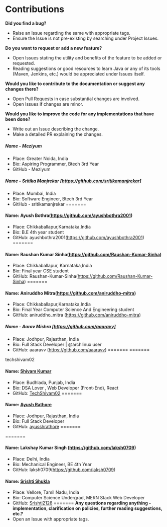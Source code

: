 # Contributions

**Did you find a bug?**
- Raise an Issue regarding the same with appropriate tags.
- Ensure the Issue is not pre-existing by searching under Project Issues.


**Do you want to request or add a new feature?**
- Open Issues stating the utility and benefits of the feature to be added or requested.
- Reading suggestions or good resources to learn Java or any of its tools (Maven, Jenkins, etc.) would be appreciated under Issues itself.


**Would you like to contribute to the documentation or suggest any changes there?**
- Open Pull Requests in case substantial changes are involved.
- Open Issues if changes are minor.


**Would you like to improve the code for any implementations that have been done?**
- Write out an Issue describing the change.
- Make a detailed PR explaining the changes.



##### Name - Meziyum
- Place: Greater Noida, India
- Bio: Aspiring Programmer, Btech 3rd Year
- GitHub - Meziyum

##### Name - Sritika Manjrekar [https://github.com/sritikamanjrekar]
- Place: Mumbai, India
- Bio: Software Engineer, Btech 3rd Year
- GitHub - sritikamanjrekar
=======

#### Name: Ayush Bothra(https://github.com/ayushbothra2001)
- Place: Chikkaballapur,Karnataka,India
- Bio: B.E 4th year student
- GitHub: ayushbothra2001(https://github.com/ayushbothra2001)
=======


#### Name: Raushan Kumar Sinha(https://github.com/Raushan-Kumar-Sinha)
- Place: Chikkaballapur, Karnataka,India
- Bio: Final year CSE student
- GitHub: Raushan-Kumar-Sinha(https://github.com/Raushan-Kumar-Sinha)
=======
#### Name: Aniruddho Mitra(https://github.com/aniruddho-mitra)
- Place: Chikkaballapur,Karnataka,India
- Bio: Final Year Computer Science And Engineering student
- GitHub: aniruddho_mitra (https://github.com/aniruddho-mitra)

##### Name - Aarav Mishra [https://github.com/aaaravv] 
- Place: Jodhpur, Rajasthan, India
- Bio: Full Stack Developer | @archlinux user
- GitHub: aaaravv (https://github.com/aaaravv)
=======
=======

 techshivam02
#### Name: [Shivam Kumar](https://github.com/TechShivam02)
- Place: Budhlada, Punjab, India
- Bio:  DSA Lover , Web Developer (Front-End), React 
- GitHub: [TechShivam02](https://github.com/TechShivam02)
=======
#### Name: [Ayush Rathore](https://github.com/ayusshrathore)
- Place: Jodhpur, Rajasthan, India
- Bio: Full Stack Developer
- GitHub: [ayusshrathore](https://github.com/ayusshrathore)
=======


=======
#### Name: Lakshay Kumar Singh (https://github.com/laksh0709)
- Place: Delhi, India
- Bio: Mechanical Engineer, BE 4th Year 
- GitHub: laksh0709(https://github.com/laksh0709)

#### Name: [Srishti Shukla](https://github.com/Srishti2128)
- Place: Vellore, Tamil Nadu, India
- Bio: Computer Science Undergrad, MERN Stack Web Developer
- GitHub: [Srishti2128](https://github.com/Srishti2128)
=======
**Any questions regarding anything - implementation, clarification on policies, further reading suggestions, etc.?**
- Open an Issue with appropriate tags.

